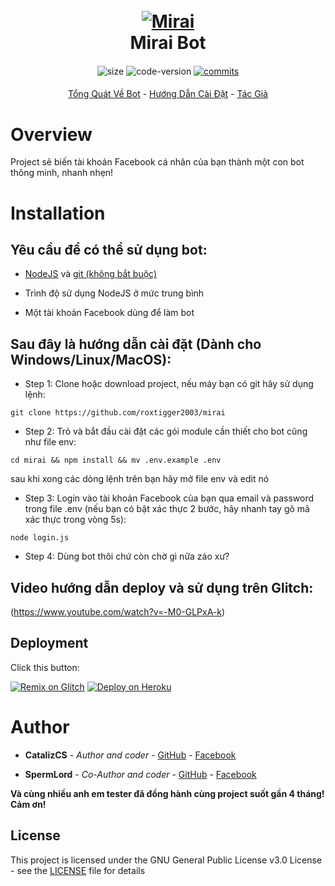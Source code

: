 <h1 align="center">
	<br>
	<a href="#"><img src="https://i.imgur.com/jdqeKHq.jpg" alt="Mirai"></a>
	<br>
		Mirai Bot
	<br>
</h1>

<h4 align="center"></h4>

<p align="center">
	<img alt="size" src="https://img.shields.io/github/repo-size/roxtigger2003/mirai.svg?style=flat-square&label=size">
	<img alt="code-version" src="https://img.shields.io/badge/dynamic/json?color=red&label=code%20version&prefix=v&query=%24.version&url=https%3A%2F%2Fraw.githubusercontent.com%2Froxtigger2003%2Fmirai%2Fmaster%2Fpackage.json&style=flat-square">
	<a href="https://github.com/roxtigger2003/mirai/commits"><img alt="commits" src="https://img.shields.io/github/commit-activity/m/roxtigger2003/mirai.svg?label=commit&style=flat-square"></a> 
</p>

<h4 align="center"></h4>

<p align="center">
	<a href="#Overview">Tổng Quát Về Bot</a>
	-
	<a href="#Installation">Hướng Dẫn Cài Đặt</a>
	-
	<a href="#Author">Tác Giả</a>
</p>

# Overview

Project sẽ biến tài khoản Facebook cá nhân của bạn thành một con bot thông minh, nhanh nhẹn!

# Installation 

## Yêu cầu để có thể sử dụng bot:

  - [NodeJS](https://nodejs.org/en/) và [git (không bắt buộc)](https://git-scm.com/downloads)
 
  - Trình độ sử dụng NodeJS ở mức trung bình
 
  - Một tài khoản Facebook dùng để làm bot
 
## Sau đây là hướng dẫn cài đặt (Dành cho Windows/Linux/MacOS):  

+ Step 1: Clone hoặc download project, nếu máy bạn có git hãy sử dụng lệnh:
```
git clone https://github.com/roxtigger2003/mirai
```
+ Step 2: Trỏ và bắt đầu cài đặt các gói module cần thiết cho bot cũng như file env:
```
cd mirai && npm install && mv .env.example .env
```
sau khi xong các dòng lệnh trên bạn hãy mở file env và edit nó

+ Step 3: Login vào tài khoản Facebook của bạn qua email và password trong file .env (nếu bạn có bật xác thực 2 bước, hãy nhanh tay gõ mã xác thực trong vòng 5s):
```
node login.js
```

+ Step 4: Dùng bot thôi chứ còn chờ gì nữa záo xư?

## Video hướng dẫn deploy và sử dụng trên Glitch:

(https://www.youtube.com/watch?v=-M0-GLPxA-k)

## Deployment

Click this button:

[![Remix on Glitch](https://cdn.glitch.com/2703baf2-b643-4da7-ab91-7ee2a2d00b5b%2Fremix-button.svg)](https://glitch.com/edit/#!/import/github/roxtigger2003/mirai)    [![Deploy on Heroku](https://www.herokucdn.com/deploy/button.svg)](https://heroku.com/deploy?template=https://github.com/roxtigger2003/mirai/tree/master)

# Author

- **CatalizCS** - *Author and coder* - [GitHub](https://github.com/roxtigger2003) - [Facebook](https://fb.me/Cataliz2k)

- **SpermLord** - *Co-Author and coder* - [GitHub](https://github.com/spermlord) - [Facebook](https://fb.me/MyNameIsSpermLord)

**Và cùng nhiều anh em tester đã đồng hành cùng project suốt gần 4 tháng! Cảm ơn!**

## License

This project is licensed under the GNU General Public License v3.0 License - see the [LICENSE](LICENSE) file for details
